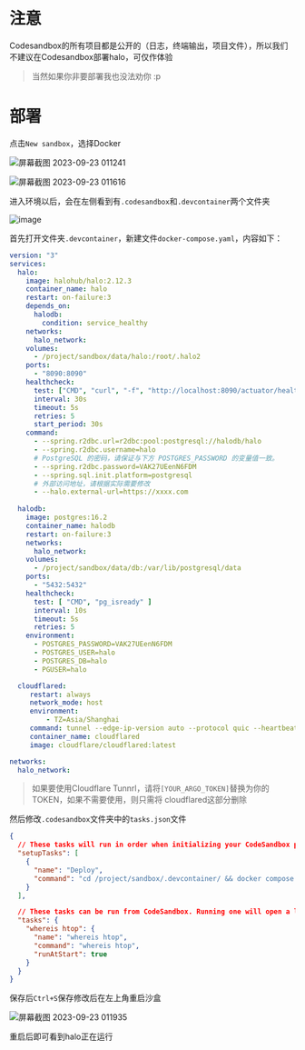 # 注意

Codesandbox的所有项目都是公开的（日志，终端输出，项目文件），所以我们不建议在Codesandbox部署halo，可仅作体验
> 当然如果你非要部署我也没法劝你 :p

# 部署
点击`New sandbox`，选择Docker

![屏幕截图 2023-09-23 011241](https://github.com/V-Official-233/halo-PaaS/assets/104217168/421dd586-1a87-4fd9-a8e1-2fe1a7bdda1d)

![屏幕截图 2023-09-23 011616](https://github.com/V-Official-233/halo-PaaS/assets/104217168/2b0e90cc-cb7e-4337-8507-51370421cb67)

进入环境以后，会在左侧看到有`.codesandbox`和`.devcontainer`两个文件夹

![image](https://github.com/V-UwU/halo-PaaS/assets/104217168/453b10a7-752b-435b-97ed-27294f5831d3)

首先打开文件夹`.devcontainer`，新建文件`docker-compose.yaml`，内容如下：

```yaml
version: "3"
services:
  halo:
    image: halohub/halo:2.12.3
    container_name: halo
    restart: on-failure:3
    depends_on:
      halodb:
        condition: service_healthy
    networks:
      halo_network:
    volumes:
      - /project/sandbox/data/halo:/root/.halo2
    ports:
      - "8090:8090"
    healthcheck:
      test: ["CMD", "curl", "-f", "http://localhost:8090/actuator/health/readiness"]
      interval: 30s
      timeout: 5s
      retries: 5
      start_period: 30s      
    command:
      - --spring.r2dbc.url=r2dbc:pool:postgresql://halodb/halo
      - --spring.r2dbc.username=halo
      # PostgreSQL 的密码，请保证与下方 POSTGRES_PASSWORD 的变量值一致。
      - --spring.r2dbc.password=VAK27UEenN6FDM
      - --spring.sql.init.platform=postgresql
      # 外部访问地址，请根据实际需要修改
      - --halo.external-url=https://xxxx.com
  
  halodb:
    image: postgres:16.2
    container_name: halodb
    restart: on-failure:3
    networks:
      halo_network:
    volumes:
      - /project/sandbox/data/db:/var/lib/postgresql/data
    ports:
      - "5432:5432"
    healthcheck:
      test: [ "CMD", "pg_isready" ]
      interval: 10s
      timeout: 5s
      retries: 5
    environment:
      - POSTGRES_PASSWORD=VAK27UEenN6FDM
      - POSTGRES_USER=halo
      - POSTGRES_DB=halo
      - PGUSER=halo

  cloudflared:
     restart: always
     network_mode: host
     environment:
         - TZ=Asia/Shanghai
     command: tunnel --edge-ip-version auto --protocol quic --heartbeat-interval 10s run --token [YOUR_ARGO_TOKEN]
     container_name: cloudflared
     image: cloudflare/cloudflared:latest    

networks:
  halo_network:
```

> 如果要使用Cloudflare Tunnrl，请将`[YOUR_ARGO_TOKEN]`替换为你的TOKEN，如果不需要使用，则只需将 cloudflared这部分删除

然后修改`.codesandbox`文件夹中的`tasks.json`文件
```json
{
  // These tasks will run in order when initializing your CodeSandbox project.
  "setupTasks": [
    {
      "name": "Deploy",
      "command": "cd /project/sandbox/.devcontainer/ && docker compose up -d"
    }
  ],

  // These tasks can be run from CodeSandbox. Running one will open a log in the app.
  "tasks": {
    "whereis htop": {
      "name": "whereis htop",
      "command": "whereis htop",
      "runAtStart": true
    }
  }
}
```

保存后`Ctrl+S`保存修改后在左上角重启沙盒

![屏幕截图 2023-09-23 011935](https://github.com/V-Official-233/halo-PaaS/assets/104217168/601c1b54-ea8c-4520-a884-bc9b5703025b)


重启后即可看到halo正在运行
